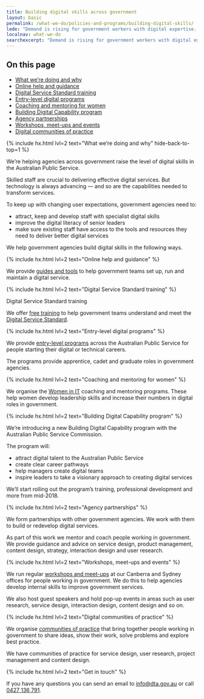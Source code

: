 ```yaml
---
title: Building digital skills across government
layout: basic
permalink: /what-we-do/policies-and-programs/building-digital-skills/
lede: "Demand is rising for government workers with digital expertise. We’re helping the Australian Public Service respond to this demand."
localnav: what-we-do
searchexcerpt: "Demand is rising for government workers with digital expertise. We’re helping the Australian Public Service respond to this demand."
---
```

<nav class="index-links">
  <h2>On this page</h2>

  <ul>
    <li><a href="#what-were-doing-and-why">What we’re doing and why</a></li>
    <li><a href="#online-help-and-guidance">Online help and guidance</a></li>
    <li><a href="#digital-service-standard-training">Digital Service Standard training</a></li>
    <li><a href="#entry-level-digital-programs">Entry-level digital programs</a></li>
    <li><a href="#coaching-and-mentoring-for-women">Coaching and mentoring for women</a></li>
    <li><a href="#building-digital-capability-program">Building Digital Capability program</a></li>
    <li><a href="#agency-partnerships">Agency partnerships</a></li>
    <li><a href="#workshops-meet-ups-and-events">Workshops, meet-ups and events</a></li>
    <li><a href="#digital-communities-of-practice">Digital communities of practice</a></li>
  </ul>
</nav>

{% include hx.html lvl=2 text="What we’re doing and why" hide-back-to-top=1 %}

We’re helping agencies across government raise the level of digital skills in the Australian Public Service.

Skilled staff are crucial to delivering effective digital services. But technology is always advancing — and so are the capabilities needed to transform services.

To keep up with changing user expectations, government agencies need to:

- attract, keep and develop staff with specialist digital skills
- improve the digital literacy of senior leaders
- make sure existing staff have access to the tools and resources they need to deliver better digital services

We help government agencies build digital skills in the following ways.

{% include hx.html lvl=2 text="Online help and guidance" %}

We provide [guides and tools](https://guides.service.gov.au/) to help government teams set up, run and maintain a digital service.

{% include hx.html lvl=2 text="Digital Service Standard training" %}

Digital Service Standard training

We offer [free training](https://www.eventbrite.com.au/o/digital-transformation-agency-8025584572) to help government teams understand and meet the [Digital Service Standard](https://www.dta.gov.au/standard).

{% include hx.html lvl=2 text="Entry-level digital programs" %}

We provide [entry-level programs](https://www.dta.gov.au/what-we-do/policies-and-programs/starting-a-digital-career/) across the Australian Public Service for people starting their digital or technical careers.

The programs provide apprentice, cadet and graduate roles in government agencies.

{% include hx.html lvl=2 text="Coaching and mentoring for women" %}

We organise the [Women in IT](https://www.dta.gov.au/what-we-do/policies-and-programs/women-in-it/) coaching and mentoring programs. These help women develop leadership skills and increase their numbers in digital roles in government.

{% include hx.html lvl=2 text="Building Digital Capability program" %}

We’re introducing a new Building Digital Capability program with the Australian Public Service Commission.

The program will:
- attract digital talent to the Australian Public Service
- create clear career pathways
- help managers create digital teams
- inspire leaders to take a visionary approach to creating digital services

We’ll start rolling out the program’s training, professional development and more from mid-2018.

{% include hx.html lvl=2 text="Agency partnerships" %}

We form partnerships with other government agencies. We work with them to build or redevelop digital services.

As part of this work we mentor and coach people working in government. We provide guidance and advice on service design, product management, content design, strategy, interaction design and user research.

{% include hx.html lvl=2 text="Workshops, meet-ups and events" %}

We run regular [workshops and meet-ups](https://www.eventbrite.com.au/o/digital-transformation-agency-8025584572) at our Canberra and Sydney offices for people working in government. We do this to help agencies develop internal skills to improve government services.

We also host guest speakers and hold pop-up events in areas such as user research, service design, interaction design, content design and so on.

{% include hx.html lvl=2 text="Digital communities of practice" %}

We organise [communities of practice](https://www.dta.gov.au/what-we-do/partnerships/communities/) that bring together people working in government to share ideas, show their work, solve problems and explore best practice.

We have communities of practice for service design, user research, project management and content design.

{% include hx.html lvl=2 text="Get in touch" %}

If you have any questions you can send an email to [info@dta.gov.au](mailto:info@dta.gov.au) or call [0427 136 791](tel:0427136791). 
